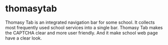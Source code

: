thomasytab
=======

Thomasy Tab is an integrated navigation bar for some school. It collects most frequently used school services into a single bar. Thomasy Tab makes the CAPTCHA clear and more user friendly. And it make school web page have a clear look.
